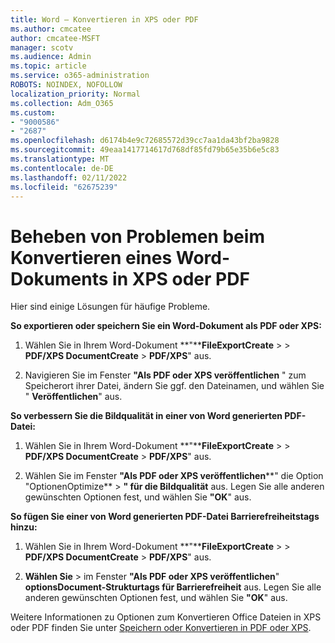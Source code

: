 ```yaml
---
title: Word – Konvertieren in XPS oder PDF
ms.author: cmcatee
author: cmcatee-MSFT
manager: scotv
ms.audience: Admin
ms.topic: article
ms.service: o365-administration
ROBOTS: NOINDEX, NOFOLLOW
localization_priority: Normal
ms.collection: Adm_O365
ms.custom:
- "9000586"
- "2687"
ms.openlocfilehash: d6174b4e9c72685572d39cc7aa1da43bf2ba9828
ms.sourcegitcommit: 49eaa1417714617d768df85fd79b65e35b6e5c83
ms.translationtype: MT
ms.contentlocale: de-DE
ms.lasthandoff: 02/11/2022
ms.locfileid: "62675239"
---
```

# <a name="resolve-issues-converting-a-word-document-to-xps-or-pdf"></a>Beheben von Problemen beim Konvertieren eines Word-Dokuments in XPS oder PDF

Hier sind einige Lösungen für häufige Probleme. 

**So exportieren oder speichern Sie ein Word-Dokument als PDF oder XPS:**

1. Wählen Sie in Ihrem Word-Dokument **"****FileExportCreate** >  >  **PDF/XPS DocumentCreate** >  **PDF/XPS**" aus.

2. Navigieren Sie im Fenster **"Als PDF oder XPS veröffentlichen** " zum Speicherort ihrer Datei, ändern Sie ggf. den Dateinamen, und wählen Sie " **Veröffentlichen**" aus.

**So verbessern Sie die Bildqualität in einer von Word generierten PDF-Datei:**

1. Wählen Sie in Ihrem Word-Dokument **"****FileExportCreate** >  >  **PDF/XPS DocumentCreate** >  **PDF/XPS**" aus.

2. Wählen Sie im Fenster **"Als PDF oder XPS veröffentlichen****" die Option "OptionenOptimize** > **" für die Bildqualität** aus. Legen Sie alle anderen gewünschten Optionen fest, und wählen Sie **"OK**" aus. 

**So fügen Sie einer von Word generierten PDF-Datei Barrierefreiheitstags hinzu:**
 
1. Wählen Sie in Ihrem Word-Dokument **"****FileExportCreate** >  >  **PDF/XPS DocumentCreate** >  **PDF/XPS**" aus.

2. **Wählen Sie** >  im Fenster **"Als PDF oder XPS veröffentlichen**" **optionsDocument-Strukturtags für Barrierefreiheit** aus. Legen Sie alle anderen gewünschten Optionen fest, und wählen Sie **"OK**" aus.

Weitere Informationen zu Optionen zum Konvertieren Office Dateien in XPS oder PDF finden Sie unter [Speichern oder Konvertieren in PDF oder XPS](https://support.office.com/article/d85416c5-7d77-4fd6-a216-6f4bf7c7c110).